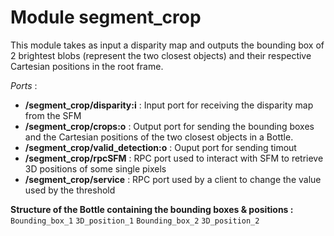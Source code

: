 # Module segment_crop

This module takes as input a disparity map and outputs the bounding box of 2 brightest blobs (represent the two closest objects) and their respective Cartesian positions in the root frame.

*Ports* :
<ul>
    <li><b>/segment_crop/disparity:i</b> : Input port for receiving the disparity map from the SFM</li>
    <li><b>/segment_crop/crops:o</b> : Output port for sending the bounding boxes and the Cartesian positions of the two closest objects in a Bottle.
    <li><b>/segment_crop/valid_detection:o</b> : Ouput port for sending timout</li>
    <li><b>/segment_crop/rpcSFM</b> : RPC port used to interact with SFM to retrieve 3D positions of some single pixels</li>
    <li><b>/segment_crop/service</b> : RPC port used by a client to change the value used by the threshold</li>
</ul>

<b> Structure of the Bottle containing the bounding  boxes & positions : </b>  `Bounding_box_1` `3D_position_1` `Bounding_box_2` `3D_position_2`

